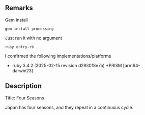 ## Remarks

Gem install
```
gem install processing
```

Just run it with no argument
```
ruby entry.rb
```

I confirmed the following implementations/platforms
- ruby 3.4.2 (2025-02-15 revision d2930f8e7a) +PRISM [arm64-darwin23]

## Description
Title: Four Seasons

Japan has four seasons, and they repeat in a continuous cycle.
